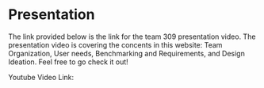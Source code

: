 # Presentation

The link provided below is the link for the team 309 presentation video.
The presentation video is covering the concents in this website: Team Organization, User needs, Benchmarking and Requirements, and Design Ideation. 
Feel free to go check it out!

Youtube Video Link: 
